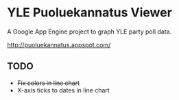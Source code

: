 # YLE Puoluekannatus Viewer

A Google App Engine project to graph YLE party poll data.

http://puoluekannatus.appspot.com/

## TODO

- ~~Fix colors in line chart~~
- X-axis ticks to dates in line chart

